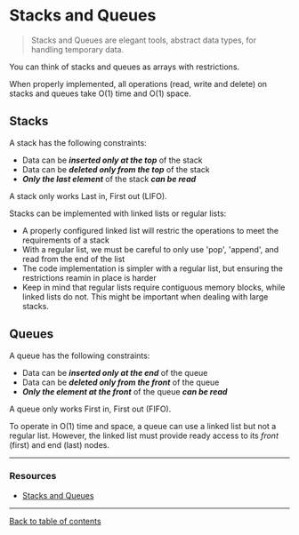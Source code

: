 # Stacks and Queues

> Stacks and Queues are elegant tools, abstract data types, for handling temporary data.

You can think of stacks and queues as arrays with restrictions.

When properly implemented, all operations (read, write and delete) on stacks and queues take O(1) time and O(1) space.

## Stacks
A stack has the following constraints:
- Data can be ***inserted only at the top*** of the stack
- Data can be ***deleted only from the top*** of the stack
- ***Only the last element*** of the stack ***can be read***

A stack only works Last in, First out (LIFO).

Stacks can be implemented with linked lists or regular lists:
- A properly configured linked list will restric the operations to meet the requirements of a stack
- With a regular list, we must be careful to only use 'pop', 'append', and read from the end of the list
- The code implementation is simpler with a regular list, but ensuring the restrictions reamin in place is harder
- Keep in mind that regular lists require contiguous memory blocks, while linked lists do not. This might be important when dealing with large stacks.

## Queues
A queue has the following constraints:
- Data can be ***inserted only at the end*** of the queue
- Data can be ***deleted only from the front*** of the queue
- ***Only the element at the front*** of the queue ***can be read***

A queue only works First in, First out (FIFO).

To operate in O(1) time and space, a queue can use a linked list but not a regular list.  However, the linked list must provide ready access to its *front* (first) and end (last) nodes.

---

### Resources

- [Stacks and Queues](https://codefellows.github.io/common_curriculum/data_structures_and_algorithms/Code_401/class-10/resources/stacks_and_queues.html)

---

[Back to table of contents](../README.md)
